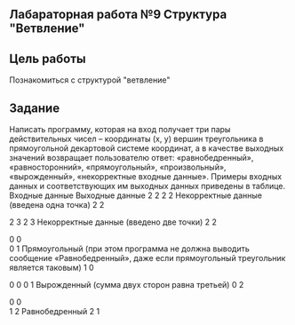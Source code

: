 ## Лабараторная работа №9 Структура "Ветвление" 

## Цель работы
Познакомиться с структурой "ветвление" 

## Задание 
Написать программу, которая на вход получает три пары действительных чисел – координаты (x, y) вершин треугольника в прямоугольной декартовой системе координат, а в качестве выходных значений возвращает пользователю ответ: «равнобедренный», «равносторонний», «прямоугольный», «произвольный», «вырожденный», «некорректные входные данные».
Примеры входных данных и соответствующих им выходных данных приведены в таблице.
Входные данные	Выходные данные
2 2
2 2             Некорректные данные (введена одна точка)
2 2	 

2 3
2 3             Некорректные данные (введено две точки)
2 2	

0 0             
0 1             Прямоугольный (при этом программа не должна выводить сообщение «Равнобедренный», даже если прямоугольный     треугольник является таковым)
1 0	

0 0
0 1             	Вырожденный (сумма двух сторон равна третьей)
0 2

0 0                 
1 2                 Равнобедренный
2 1	
